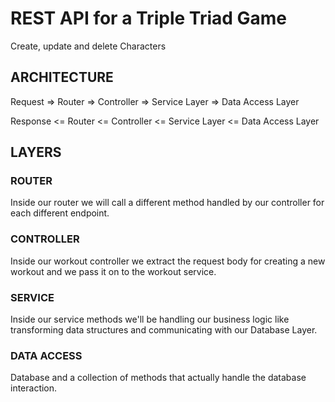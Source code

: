 # REST API for a Triple Triad Game

Create, update and delete Characters

## ARCHITECTURE

Request => Router => Controller => Service Layer => Data Access Layer

Response <= Router <= Controller <= Service Layer <= Data Access Layer

## LAYERS

### ROUTER

Inside our router we will call a different method handled by our controller for each different endpoint.

### CONTROLLER

Inside our workout controller we extract the request body for creating a new workout and we pass it on to the workout service.

### SERVICE

Inside our service methods we'll be handling our business logic like transforming data structures and communicating with our Database Layer.

### DATA ACCESS

Database and a collection of methods that actually handle the database interaction.
